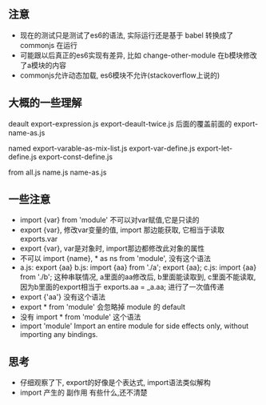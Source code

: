 ## 注意

* 现在的测试只是测试了es6的语法, 实际运行还是基于 babel 转换成了 commonjs 在运行
* 可能跟以后真正的es6实现有差异, 比如 change-other-module 在b模块修改了a模块的内容
* commonjs允许动态加载, es6模块不允许(stackoverflow上说的)


## 大概的一些理解

deault
  export-expression.js
  export-deault-twice.js 后面的覆盖前面的
  export-name-as.js

named
  export-varable-as-mix-list.js
  export-var-define.js
  export-let-define.js
  export-const-define.js

from
  all.js
  name.js
  name-as.js

## 一些注意

* import {var} from 'module' 不可以对var赋值,它是只读的
* export {var}, 修改var变量的值, import 那边能获取, 它相当于读取 exports.var
* export {var}, var是对象时, import那边都修改此对象的属性
* 不可以 import {name}, * as ns from 'module', 没有这个语法
* a.js: export {aa}
  b.js: import {aa} from './a'; export {aa};
  c.js: import {aa} from './b';
  这种串联情况, a里面的aa修改后, b里面能读取到, c里面不能读取, 因为b里面的export相当于 exports.aa = _a.aa; 进行了一次值传递
* export {'aa'} 没有这个语法
* export * from 'module' 会忽略掉 module 的 default
* 没有 import * from 'module' 这个语法
* import 'module' Import an entire module for side effects only, without importing any bindings.


## 思考

* 仔细观察了下, export的好像是个表达式, import语法类似解构
* import 产生的 副作用 有些什么,还不清楚
